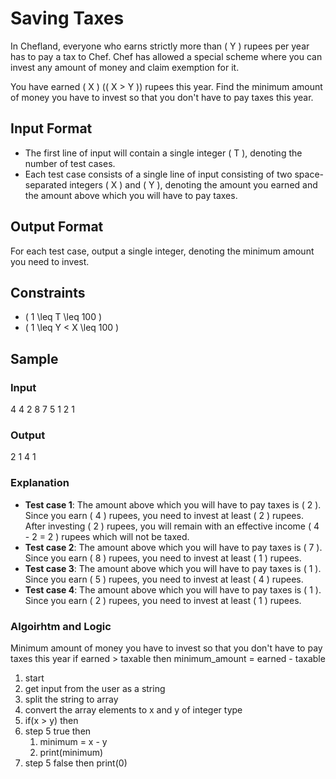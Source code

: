 # Saving Taxes

In Chefland, everyone who earns strictly more than \( Y \) rupees per year has to pay a tax to Chef. Chef has allowed a special scheme where you can invest any amount of money and claim exemption for it.

You have earned \( X \) (\( X > Y \)) rupees this year. Find the minimum amount of money you have to invest so that you don't have to pay taxes this year.

## Input Format
- The first line of input will contain a single integer \( T \), denoting the number of test cases.
- Each test case consists of a single line of input consisting of two space-separated integers \( X \) and \( Y \), denoting the amount you earned and the amount above which you will have to pay taxes.

## Output Format
For each test case, output a single integer, denoting the minimum amount you need to invest.

## Constraints
- \( 1 \leq T \leq 100 \)
- \( 1 \leq Y < X \leq 100 \)

## Sample

### Input
4
4 2
8 7
5 1
2 1

### Output
2
1
4
1

### Explanation
- **Test case 1**: The amount above which you will have to pay taxes is \( 2 \). Since you earn \( 4 \) rupees, you need to invest at least \( 2 \) rupees. After investing \( 2 \) rupees, you will remain with an effective income \( 4 - 2 = 2 \) rupees which will not be taxed.
- **Test case 2**: The amount above which you will have to pay taxes is \( 7 \). Since you earn \( 8 \) rupees, you need to invest at least \( 1 \) rupees.
- **Test case 3**: The amount above which you will have to pay taxes is \( 1 \). Since you earn \( 5 \) rupees, you need to invest at least \( 4 \) rupees.
- **Test case 4**: The amount above which you will have to pay taxes is \( 1 \). Since you earn \( 2 \) rupees, you need to invest at least \( 1 \) rupees.


### Algoirhtm and Logic

 Minimum amount of money you have to invest so that you don't have to pay taxes this year
 if earned > taxable then minimum_amount = earned - taxable

 1. start
 2. get input from the user as a string
 3. split the string to array
 4. convert the array elements to x and y of integer type
 5. if(x > y) then
 6. step 5 true then 
    1. minimum = x - y
    2. print(minimum)
 7. step 5 false then print(0)